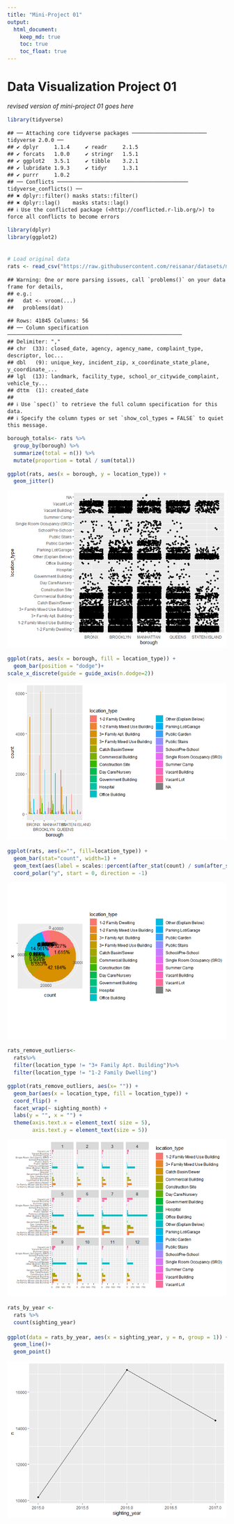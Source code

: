 ```yaml
---
title: "Mini-Project 01"
output: 
  html_document:
    keep_md: true
    toc: true
    toc_float: true
---
```


# Data Visualization Project 01

_revised version of mini-project 01 goes here_


``` r
library(tidyverse)
```

```
## ── Attaching core tidyverse packages ──────────────────────── tidyverse 2.0.0 ──
## ✔ dplyr     1.1.4     ✔ readr     2.1.5
## ✔ forcats   1.0.0     ✔ stringr   1.5.1
## ✔ ggplot2   3.5.1     ✔ tibble    3.2.1
## ✔ lubridate 1.9.3     ✔ tidyr     1.3.1
## ✔ purrr     1.0.2     
## ── Conflicts ────────────────────────────────────────── tidyverse_conflicts() ──
## ✖ dplyr::filter() masks stats::filter()
## ✖ dplyr::lag()    masks stats::lag()
## ℹ Use the conflicted package (<http://conflicted.r-lib.org/>) to force all conflicts to become errors
```

``` r
library(dplyr)
library(ggplot2)


# Load original data
rats <- read_csv("https://raw.githubusercontent.com/reisanar/datasets/master/rats_nyc.csv")
```

```
## Warning: One or more parsing issues, call `problems()` on your data frame for details,
## e.g.:
##   dat <- vroom(...)
##   problems(dat)
```

```
## Rows: 41845 Columns: 56
## ── Column specification ────────────────────────────────────────────────────────
## Delimiter: ","
## chr  (33): closed_date, agency, agency_name, complaint_type, descriptor, loc...
## dbl   (9): unique_key, incident_zip, x_coordinate_state_plane, y_coordinate_...
## lgl  (13): landmark, facility_type, school_or_citywide_complaint, vehicle_ty...
## dttm  (1): created_date
## 
## ℹ Use `spec()` to retrieve the full column specification for this data.
## ℹ Specify the column types or set `show_col_types = FALSE` to quiet this message.
```

``` r
borough_totals<- rats %>% 
  group_by(borough) %>% 
  summarize(total = n()) %>% 
  mutate(proportion = total / sum(total))
```


``` r
ggplot(rats, aes(x = borough, y = location_type)) +
  geom_jitter()
```

![](lastname_project_01_files/figure-html/unnamed-chunk-3-1.png)<!-- -->


``` r
ggplot(rats, aes(x = borough, fill = location_type)) +
  geom_bar(position = "dodge")+
scale_x_discrete(guide = guide_axis(n.dodge=2))
```

![](lastname_project_01_files/figure-html/unnamed-chunk-4-1.png)<!-- -->


``` r
ggplot(rats, aes(x="", fill=location_type)) +
  geom_bar(stat="count", width=1) +
  geom_text(aes(label = scales::percent(after_stat(count) / sum(after_stat(count)))), stat = "count", position = position_stack(vjust = .5)) +
  coord_polar("y", start = 0, direction = -1)
```

![](lastname_project_01_files/figure-html/unnamed-chunk-5-1.png)<!-- -->

``` r
rats_remove_outliers<- 
  rats%>%
  filter(location_type != "3+ Family Apt. Building")%>%
  filter(location_type != "1-2 Family Dwelling")
```


``` r
ggplot(rats_remove_outliers, aes(x= "")) + 
  geom_bar(aes(x = location_type, fill = location_type)) +
  coord_flip() +
  facet_wrap(~ sighting_month) + 
  labs(y = "", x = "") +
  theme(axis.text.x = element_text( size = 5),
        axis.text.y = element_text(size = 5))
```

![](lastname_project_01_files/figure-html/unnamed-chunk-7-1.png)<!-- -->

``` r
rats_by_year <- 
  rats %>%
  count(sighting_year) 

ggplot(data = rats_by_year, aes(x = sighting_year, y = n, group = 1)) +
  geom_line()+
  geom_point()
```

![](lastname_project_01_files/figure-html/unnamed-chunk-8-1.png)<!-- -->

